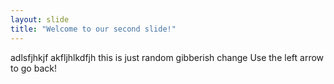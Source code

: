 ```yaml
---
layout: slide
title: "Welcome to our second slide!"
---
```

adlsfjhkjf
akfljhlkdfjh
this is just random gibberish change
Use the left arrow to go back!
